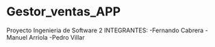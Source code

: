 # Gestor_ventas_APP
Proyecto Ingenieria de Software 2
INTEGRANTES:
-Fernando Cabrera
-Manuel Arriola
-Pedro Villar
